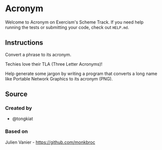 # Acronym

Welcome to Acronym on Exercism's Scheme Track.
If you need help running the tests or submitting your code, check out `HELP.md`.

## Instructions

Convert a phrase to its acronym.

Techies love their TLA (Three Letter Acronyms)!

Help generate some jargon by writing a program that converts a long name
like Portable Network Graphics to its acronym (PNG).

## Source

### Created by

- @tongkiat

### Based on

Julien Vanier - https://github.com/monkbroc